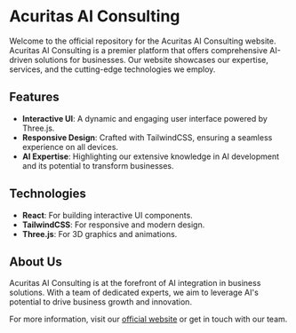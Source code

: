 # Acuritas AI Consulting

Welcome to the official repository for the Acuritas AI Consulting website. Acuritas AI Consulting is a premier platform that offers comprehensive AI-driven solutions for businesses. Our website showcases our expertise, services, and the cutting-edge technologies we employ.

## Features

- **Interactive UI**: A dynamic and engaging user interface powered by Three.js.
- **Responsive Design**: Crafted with TailwindCSS, ensuring a seamless experience on all devices.
- **AI Expertise**: Highlighting our extensive knowledge in AI development and its potential to transform businesses.

## Technologies

- **React**: For building interactive UI components.
- **TailwindCSS**: For responsive and modern design.
- **Three.js**: For 3D graphics and animations.

## About Us

Acuritas AI Consulting is at the forefront of AI integration in business solutions. With a team of dedicated experts, we aim to leverage AI's potential to drive business growth and innovation.

For more information, visit our [official website](www.acuritasconsulting.com) or get in touch with our team.
